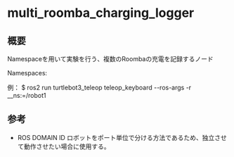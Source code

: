 # multi_roomba_charging_logger
## 概要
Namespaceを用いて実験を行う、複数のRoombaの充電を記録するノード

Namespaces:

例：
$ ros2 run turtlebot3_teleop teleop_keyboard --ros-args -r __ns:=/robot1

## 参考
* ROS DOMAIN ID
ロボットをポート単位で分ける方法であるため、独立させて動作させたい場合に使用する。
